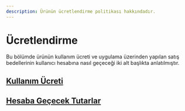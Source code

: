 ```yaml
---
description: Ürünün ücretlendirme politikası hakkındadır.
---
```


# Ücretlendirme

Bu bölümde ürünün kullanım ücreti ve uygulama üzerinden yapılan satış bedellerinin kullanıcı hesabına nasıl geçeceği iki alt başlıkta anlatılmıştır.

## [Kullanım Ücreti](kullanim-ucreti.md)

## [Hesaba Geçecek Tutarlar](hesaba-gececek-tutarlar.md)

